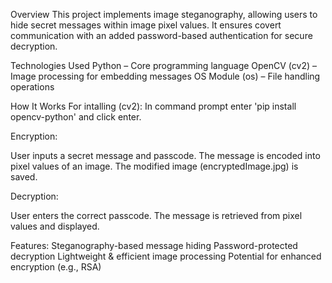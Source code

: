 Overview
This project implements image steganography, allowing users to hide secret messages within image pixel values. It ensures covert communication with an added password-based authentication for secure decryption.

Technologies Used
Python – Core programming language
OpenCV (cv2) – Image processing for embedding messages
OS Module (os) – File handling operations

How It Works
For intalling (cv2):
In command prompt enter 'pip install opencv-python' and click enter.

Encryption:

User inputs a secret message and passcode.
The message is encoded into pixel values of an image.
The modified image (encryptedImage.jpg) is saved.

Decryption:

User enters the correct passcode.
The message is retrieved from pixel values and displayed.

Features:
Steganography-based message hiding
Password-protected decryption
Lightweight & efficient image processing
Potential for enhanced encryption (e.g., RSA)
